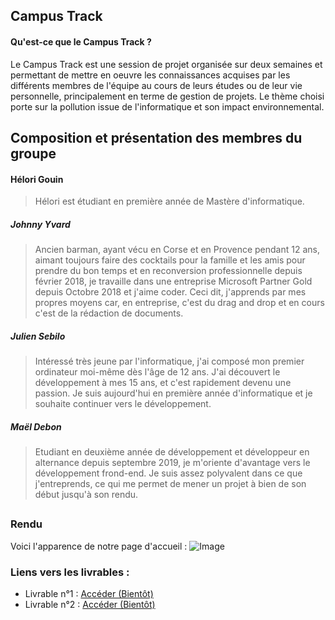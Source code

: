 ## Campus Track
#### Qu'est-ce que le Campus Track ?
Le Campus Track est une session de projet organisée sur deux semaines et permettant de mettre en oeuvre les connaissances acquises par les différents membres de l'équipe au cours de leurs études ou de leur vie personnelle, principalement en terme de gestion de projets.
Le thème choisi porte sur la pollution issue de l'informatique et son impact environnemental.


## Composition et présentation des membres du groupe
#### Hélori Gouin
> Hélori est étudiant en première année de Mastère d'informatique.

##### Johnny Yvard
> Ancien barman, ayant vécu en Corse et en Provence pendant 12 ans, aimant toujours faire des cocktails pour la famille et les amis pour prendre du bon temps et en reconversion professionnelle depuis février 2018, je travaille dans une entreprise Microsoft Partner Gold depuis Octobre 2018 et j'aime coder. Ceci dit, j'apprends par mes propres moyens car, en entreprise, c'est du drag and drop et en cours c'est de la rédaction de documents.

##### Julien Sebilo
> Intéressé  très jeune par l'informatique, j'ai composé mon premier ordinateur moi-même dès l'âge de 12 ans. J'ai découvert le développement à mes 15 ans, et c'est rapidement devenu une passion. Je suis aujourd'hui en première année d'informatique et je souhaite continuer vers le développement.

##### Maël Debon
> Etudiant en deuxième année de développement et développeur en alternance depuis septembre 2019, je m'oriente d'avantage vers le développement frond-end. Je suis assez polyvalent dans ce que j'entreprends, ce qui me permet de mener un projet à bien de son début jusqu'à son rendu. 

## 

### Rendu
Voici l'apparence de notre page d'accueil :
![Image](https://i.imgur.com/An4S0d6.png "image")

### Liens vers les livrables :

- Livrable n°1 : [Accéder (Bientôt)](#)
- Livrable n°2 : [Accéder (Bientôt)](#)
